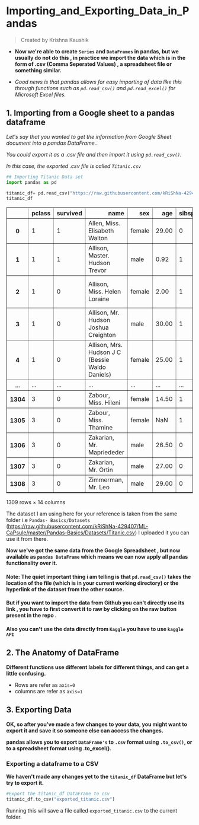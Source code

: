 # Importing_and_Exporting_Data_in_Pandas

>Created by Krishna Kaushik

- **Now we're able to create `Series` and `DataFrames` in pandas, but we usually do not do this , in practice we import the data which is in the form of .csv (Comma Seperated Values) , a spreadsheet file or something similar.**

- *Good news is that pandas allows for easy importing of data like this through functions such as ``pd.read_csv()`` and ``pd.read_excel()`` for Microsoft Excel files.*

## 1. Importing from a Google sheet to a pandas dataframe

*Let's say that you wanted to get the information from Google Sheet document into a pandas DataFrame.*.

*You could export it as a .csv file and then import it using ``pd.read_csv()``.*

*In this case, the exported .csv file is called `Titanic.csv`*


```python
## Importing Titanic Data set 
import pandas as pd

titanic_df= pd.read_csv("https://raw.githubusercontent.com/kRiShNa-429407/ML-CaPsule/master/Pandas-Basics/Datasets/Titanic.csv")
titanic_df
```




<div>
<style scoped>
    .dataframe tbody tr th:only-of-type {
        vertical-align: middle;
    }

    .dataframe tbody tr th {
        vertical-align: top;
    }

    .dataframe thead th {
        text-align: right;
    }
</style>
<table border="1" class="dataframe">
  <thead>
    <tr style="text-align: right;">
      <th></th>
      <th>pclass</th>
      <th>survived</th>
      <th>name</th>
      <th>sex</th>
      <th>age</th>
      <th>sibsp</th>
      <th>parch</th>
      <th>ticket</th>
      <th>fare</th>
      <th>cabin</th>
      <th>embarked</th>
      <th>boat</th>
      <th>body</th>
      <th>home.dest</th>
    </tr>
  </thead>
  <tbody>
    <tr>
      <th>0</th>
      <td>1</td>
      <td>1</td>
      <td>Allen, Miss. Elisabeth Walton</td>
      <td>female</td>
      <td>29.00</td>
      <td>0</td>
      <td>0</td>
      <td>24160</td>
      <td>211.3375</td>
      <td>B5</td>
      <td>S</td>
      <td>2</td>
      <td>NaN</td>
      <td>St Louis, MO</td>
    </tr>
    <tr>
      <th>1</th>
      <td>1</td>
      <td>1</td>
      <td>Allison, Master. Hudson Trevor</td>
      <td>male</td>
      <td>0.92</td>
      <td>1</td>
      <td>2</td>
      <td>113781</td>
      <td>151.5500</td>
      <td>C22 C26</td>
      <td>S</td>
      <td>11</td>
      <td>NaN</td>
      <td>Montreal, PQ / Chesterville, ON</td>
    </tr>
    <tr>
      <th>2</th>
      <td>1</td>
      <td>0</td>
      <td>Allison, Miss. Helen Loraine</td>
      <td>female</td>
      <td>2.00</td>
      <td>1</td>
      <td>2</td>
      <td>113781</td>
      <td>151.5500</td>
      <td>C22 C26</td>
      <td>S</td>
      <td>NaN</td>
      <td>NaN</td>
      <td>Montreal, PQ / Chesterville, ON</td>
    </tr>
    <tr>
      <th>3</th>
      <td>1</td>
      <td>0</td>
      <td>Allison, Mr. Hudson Joshua Creighton</td>
      <td>male</td>
      <td>30.00</td>
      <td>1</td>
      <td>2</td>
      <td>113781</td>
      <td>151.5500</td>
      <td>C22 C26</td>
      <td>S</td>
      <td>NaN</td>
      <td>135.0</td>
      <td>Montreal, PQ / Chesterville, ON</td>
    </tr>
    <tr>
      <th>4</th>
      <td>1</td>
      <td>0</td>
      <td>Allison, Mrs. Hudson J C (Bessie Waldo Daniels)</td>
      <td>female</td>
      <td>25.00</td>
      <td>1</td>
      <td>2</td>
      <td>113781</td>
      <td>151.5500</td>
      <td>C22 C26</td>
      <td>S</td>
      <td>NaN</td>
      <td>NaN</td>
      <td>Montreal, PQ / Chesterville, ON</td>
    </tr>
    <tr>
      <th>...</th>
      <td>...</td>
      <td>...</td>
      <td>...</td>
      <td>...</td>
      <td>...</td>
      <td>...</td>
      <td>...</td>
      <td>...</td>
      <td>...</td>
      <td>...</td>
      <td>...</td>
      <td>...</td>
      <td>...</td>
      <td>...</td>
    </tr>
    <tr>
      <th>1304</th>
      <td>3</td>
      <td>0</td>
      <td>Zabour, Miss. Hileni</td>
      <td>female</td>
      <td>14.50</td>
      <td>1</td>
      <td>0</td>
      <td>2665</td>
      <td>14.4542</td>
      <td>NaN</td>
      <td>C</td>
      <td>NaN</td>
      <td>328.0</td>
      <td>NaN</td>
    </tr>
    <tr>
      <th>1305</th>
      <td>3</td>
      <td>0</td>
      <td>Zabour, Miss. Thamine</td>
      <td>female</td>
      <td>NaN</td>
      <td>1</td>
      <td>0</td>
      <td>2665</td>
      <td>14.4542</td>
      <td>NaN</td>
      <td>C</td>
      <td>NaN</td>
      <td>NaN</td>
      <td>NaN</td>
    </tr>
    <tr>
      <th>1306</th>
      <td>3</td>
      <td>0</td>
      <td>Zakarian, Mr. Mapriededer</td>
      <td>male</td>
      <td>26.50</td>
      <td>0</td>
      <td>0</td>
      <td>2656</td>
      <td>7.2250</td>
      <td>NaN</td>
      <td>C</td>
      <td>NaN</td>
      <td>304.0</td>
      <td>NaN</td>
    </tr>
    <tr>
      <th>1307</th>
      <td>3</td>
      <td>0</td>
      <td>Zakarian, Mr. Ortin</td>
      <td>male</td>
      <td>27.00</td>
      <td>0</td>
      <td>0</td>
      <td>2670</td>
      <td>7.2250</td>
      <td>NaN</td>
      <td>C</td>
      <td>NaN</td>
      <td>NaN</td>
      <td>NaN</td>
    </tr>
    <tr>
      <th>1308</th>
      <td>3</td>
      <td>0</td>
      <td>Zimmerman, Mr. Leo</td>
      <td>male</td>
      <td>29.00</td>
      <td>0</td>
      <td>0</td>
      <td>315082</td>
      <td>7.8750</td>
      <td>NaN</td>
      <td>S</td>
      <td>NaN</td>
      <td>NaN</td>
      <td>NaN</td>
    </tr>
  </tbody>
</table>
<p>1309 rows × 14 columns</p>
</div>



The dataset I am using here for your reference is taken from the same folder i.e ``Pandas- Basics/Datasets`` (https://raw.githubusercontent.com/kRiShNa-429407/ML-CaPsule/master/Pandas-Basics/Datasets/Titanic.csv) I uploaded it you can use it from there.

**Now we've got the same data from the Google Spreadsheet , but now available as ``pandas DataFrame`` which means we can now apply all pandas functionality over it.**

#### Note: The quiet important thing i am telling is that ``pd.read_csv()`` takes the location of the file (which is in your current working directory) or the hyperlink of the dataset from the other source.

#### But if you want to import the data from Github you can't directly use its link , you have to first convert it to raw by clicking on the raw button present in the repo .

#### Also you can't use the data directly from `Kaggle` you have to use ``kaggle API``

## 2. The Anatomy of DataFrame

**Different functions use different labels for different things, and can get a little confusing.**

- Rows are refer as ``axis=0``
- columns are refer as ``axis=1``

## 3. Exporting Data

**OK, so after you've made a few changes to your data, you might want to export it and save it so someone else can access the changes.**

**pandas allows you to export ``DataFrame's`` to ``.csv`` format using ``.to_csv()``, or to a spreadsheet format using .to_excel().**

### Exporting a dataframe to a CSV

**We haven't made any changes yet to the ``titanic_df`` DataFrame but let's try to export it.**


```python
#Export the titanic_df DataFrame to csv
titanic_df.to_csv("exported_titanic.csv")  
```

Running this will save a file called ``exported_titanic.csv`` to the current folder.
